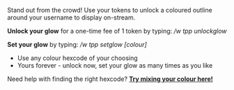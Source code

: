 Stand out from the crowd!  Use your tokens to unlock a coloured outline around your username to display on-stream.

**Unlock your glow** for a one-time fee of 1 token by typing: */w tpp unlockglow*

**Set your glow** by typing: */w tpp setglow [colour]*

* Use any colour hexcode of your choosing
* Yours forever - unlock now, set your glow as many times as you like

Need help with finding the right hexcode?  [**Try mixing your colour here!**](https://www.w3schools.com/colors/colors_picker.asp)